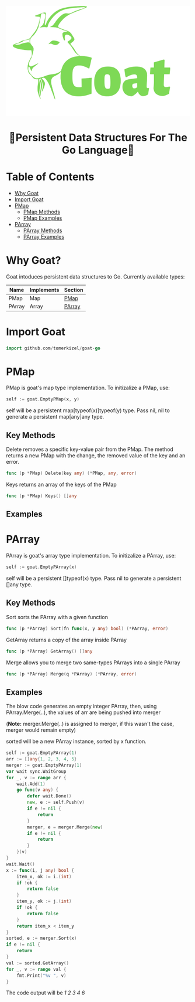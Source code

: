 <div align="center">
  <img src="./Goat-logo.png" alt="Goat" title="Goat" height="300px" />
</div>

<div align="center">

# :goat:Persistent Data Structures For The Go Language:goat:

</div>

# Table of Contents
 - [Why Goat](#why-goat)
 - [Import Goat](#import-goat)
 - [PMap](#pmap)
	- [PMap Methods](#key-methods)
	- [PMap Examples](#examples)
- [PArray](#parray)
	- [PArray Methods](#methods-1)
	- [PArray Examples](#examples-1)

# Why Goat?
Goat intoduces persistent data structures to Go.
Currently available types:

| Name | Implements | Section |
| ---- | ---- | ---- |
| PMap | Map | [PMap](#pmap) |
| PArray | Array | [PArray](#parray) | 

# Import Goat

```go
import github.com/tomerkizel/goat-go
```

# PMap

PMap is goat's map type implementation. To initizalize a PMap, use:

```go
self := goat.EmptyPMap(x, y)
```
self will be a persistent map[typeof(x)]typeof(y) type. Pass nil, nil to generate a persistent map[any]any type.

## Key Methods
Delete removes a specific key-value pair from the PMap. The method returns a new PMap with the change, the removed value of the key and an error.
```go
func (p *PMap) Delete(key any) (*PMap, any, error)
```

Keys returns an array of the keys of the PMap
```go
func (p *PMap) Keys() []any
```

## Examples


# PArray

PArray is goat's array type implementation. To initizalize a PArray, use:

```go
self := goat.EmptyPArray(x)
```
self will be a persistent []typeof(x) type. Pass nil to generate a persistent []any type.


## Key Methods
Sort sorts the PArray with a given function
```go
func (p *PArray) Sort(fn func(x, y any) bool) (*PArray, error)
```
GetArray returns a copy of the array inside PArray
```go
func (p *PArray) GetArray() []any
```
Merge allows you to merge two same-types PArrays into a single PArray
```go
func (p *PArray) Merge(q *PArray) (*PArray, error)
```
## Examples
The blow code generates an empty integer PArray, then, using PArray.Merge(..), the values of arr are being pushed into merger

(<b>Note:</b> merger.Merge(..) is assigned to merger, if this wasn't the case, merger would remain empty)

sorted will be a new PArray instance, sorted by x function.

```go
self := goat.EmptyPArray(1)
arr := []any{1, 2, 3, 4, 5}
merger := goat.EmptyPArray(1)
var wait sync.WaitGroup
for _, v := range arr {
	wait.Add(1)
	go func(v any) {
		defer wait.Done()
		new, e := self.Push(v)
		if e != nil {
			return
		}
		merger, e = merger.Merge(new)
		if e != nil {
			return
		}
	}(v)
}
wait.Wait()
x := func(i, j any) bool {
	item_x, ok := i.(int)
	if !ok {
		return false
	}
	item_y, ok := j.(int)
	if !ok {
		return false
	}
	return item_x < item_y
}
sorted, e := merger.Sort(x)
if e != nil {
	return
}
val := sorted.GetArray()
for _, v := range val {
	fmt.Print("%v ", v)
}
```
The code output will be <i>1 2 3 4 6 </i>